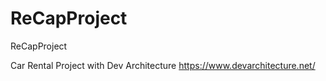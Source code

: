 # ReCapProject
ReCapProject

Car Rental Project with Dev Architecture https://www.devarchitecture.net/
